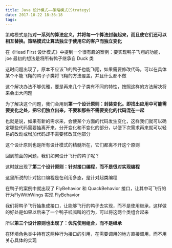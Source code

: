 ```yaml
---
title: Java 设计模式——策略模式(Strategy)
date: 2017-10-22 18:36:18
tags:
---
```

策略模式是指**对一系列的算法定义，并将每一个算法封装起来，而且使它们还可以相互替换。策略模式让算法独立于使用它的客户而独立变化**

在《Head First 设计模式》中提到一个很有趣的案例：要实现鸭子飞翔的功能，joe 最初的想法是将所有鸭子继承自 Duck 类

这时问题出现了，原本不应该飞的鸭子也能飞翔，如果需要修改代码，可以在具体某个不能飞翔的鸭子子类将飞翔的方法覆盖，并且什么都不做

这个解决办法不够优雅，要是再来几个子类有不同的特性，按照这样的方法解决将来会出大问题

为了解决这个问题，我们会用到**第一个设计原则：封装变化。即找出应用中可能需要变化之处，把它们独立出来，不要和那些不需要变化的代码混在一起**

也就是说，如果有新的需求来，会使某个方面的代码发生变化，这样我们就可以确定哪些代码需要抽离开来，分开变化和不变化的部分，以便下次需求再来就可以轻易的改动或增加代码却不需要修改其他部分

这个设计原则也是所有设计模式的精髓所在，它们都离不开这个原则

回到前面的问题，我们如何设计飞行的鸭子呢？

这时就出现了**第二个设计原则：针对接口编程，而不是很对实现编程**

这里所说的针对接口编程是在利用多态，是针对超类编程

在鸭子的案例中就出现了 FlyBehavior 和 QuackBehavior 接口，让其中可飞行的行为FlyWithWings 实现 FlyBehavior 

我们将鸭子飞行抽象成接口，让能够飞行的鸭子去实现，而不是使用继承，这样做的好处是如果以后来了一个鸭子呱呱叫的行为，可以将这两个类组合起来

所以**第三个设计原则也出现了：优先使用组合，而不是继承**

在环境角色类中持有这两种行为接口的引用，在需要调用的地方直接调用，而不用关心具体的实现
